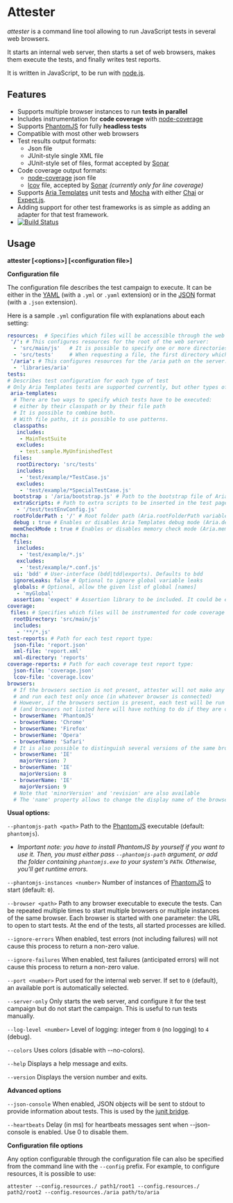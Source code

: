 Attester
========

*attester* is a command line tool allowing to run JavaScript tests in several web browsers.

It starts an internal web server, then starts a set of web browsers, makes them execute the
tests, and finally writes test reports.

It is written in JavaScript, to be run with [node.js](http://nodejs.org/).

Features
--------

* Supports multiple browser instances to run **tests in parallel**
* Includes instrumentation for **code coverage** with [node-coverage](https://github.com/piuccio/node-coverage)
* Supports [PhantomJS](http://phantomjs.org/) for fully **headless tests**
* Compatible with most other web browsers
* Test results output formats:
   * Json file
   * JUnit-style single XML file
   * JUnit-style set of files, format accepted by [Sonar](http://www.sonarsource.org/)
* Code coverage output formats:
   * [node-coverage](https://github.com/piuccio/node-coverage) json file
   * [lcov](http://ltp.sourceforge.net/coverage/lcov/geninfo.1.php) file, accepted by [Sonar](http://www.sonarsource.org/) *(currently only for line coverage)*
* Supports [Aria Templates](http://ariatemplates.com/) unit tests and [Mocha](http://visionmedia.github.com/mocha/) with either [Chai](http://chaijs.com/) or [Expect.js](https://github.com/LearnBoost/expect.js/).
* Adding support for other test frameworks is as simple as adding an adapter for that test framework.
* [![Build Status](https://secure.travis-ci.org/ariatemplates/attester.png)](http://travis-ci.org/ariatemplates/attester)

Usage
-----

**attester [&lt;options&gt;] [&lt;configuration file&gt;]**

**Configuration file**

The configuration file describes the test campaign to execute. It can be either in the [YAML](http://en.wikipedia.org/wiki/YAML)
(with a `.yml` or `.yaml` extension) or in the [JSON](http://en.wikipedia.org/wiki/Json) format (with a `.json` extension).

Here is a sample `.yml` configuration file with explanations about each setting:

```yaml
resources:  # Specifies which files will be accessible through the web server:
 '/': # This configures resources for the root of the web server:
  - 'src/main/js'   # It is possible to specify one or more directories for each path.
  - 'src/tests'     # When requesting a file, the first directory which contains it is used.
 '/aria': # This configures resources for the /aria path on the server:
  - 'libraries/aria'
tests:
# Describes test configuration for each type of test
# Only Aria Templates tests are supported currently, but other types of tests will be added in the future
 aria-templates:
  # There are two ways to specify which tests have to be executed:
  # either by their classpath or by their file path
  # It is possible to combine both.
  # With file paths, it is possible to use patterns.
  classpaths:
   includes:
    - MainTestSuite
   excludes:
    - test.sample.MyUnfinishedTest
  files:
   rootDirectory: 'src/tests'
   includes:
    - 'test/example/*TestCase.js'
   excludes:
    - 'test/example/*SpecialTestCase.js'
  bootstrap : '/aria/bootstrap.js' # Path to the bootstrap file of Aria Templates. This is the default value.
  extraScripts: # Path to extra scripts to be inserted in the test page just after the Aria Templates bootstrap file.
   - '/test/testEnvConfig.js'
  rootFolderPath : '/' # Root folder path (Aria.rootFolderPath variable) This is the default value.
  debug : true # Enables or disables Aria Templates debug mode (Aria.debug variable). This is the default value.
  memCheckMode : true # Enables or disables memory check mode (Aria.memCheckMode variable). This is the default value.
 mocha:
  files:
   includes:
    - 'test/example/*.js'
   excludes:
    - 'test/example/*.conf.js'
  ui: 'bdd' # User-interface (bdd|tdd|exports). Defaults to bdd
  ignoreLeaks: false # Optional to ignore global variable leaks
  globals: # Optional, allow the given list of global [names]
   - 'myGlobal'
  assertion: 'expect' # Assertion library to be included. It could be either expect or chai or any external url
coverage:
 files: # Specifies which files will be instrumented for code coverage
  rootDirectory: 'src/main/js'
  includes:
   - '**/*.js'
test-reports: # Path for each test report type:
  json-file: 'report.json'
  xml-file: 'report.xml'
  xml-directory: 'reports'
coverage-reports: # Path for each coverage test report type:
  json-file: 'coverage.json'
  lcov-file: 'coverage.lcov'
browsers:
  # If the browsers section is not present, attester will not make any difference between browsers
  # and run each test only once (in whatever browser is connected)
  # However, if the browsers section is present, each test will be run once in each browser listed here.
  # (and browsers not listed here will have nothing to do if they are connected)
  - browserName: 'PhantomJS'
  - browserName: 'Chrome'
  - browserName: 'Firefox'
  - browserName: 'Opera'
  - browserName: 'Safari'
  # It is also possible to distinguish several versions of the same browser:
  - browserName: 'IE'
    majorVersion: 7
  - browserName: 'IE'
    majorVersion: 8
  - browserName: 'IE'
    majorVersion: 9
  # Note that 'minorVersion' and 'revision' are also available
  # The 'name' property allows to change the display name of the browser in the reports.
```

**Usual options:**

`--phantomjs-path <path>` Path to the [PhantomJS](http://phantomjs.org/) executable (default: `phantomjs`).

- *Important note: you have to install PhantomJS by yourself if you want to use it. Then, you must either
pass `--phantomjs-path` argument, or add the folder containing `phantomjs.exe` to your system's `PATH`.
Otherwise, you'll get runtime errors.*

`--phantomjs-instances <number>` Number of instances of [PhantomJS](http://phantomjs.org/) to start (default: `0`).

`--browser <path>` Path to any browser executable to execute the tests. Can be repeated multiple times to start multiple
browsers or multiple instances of the same browser. Each browser is started with one parameter: the URL to open to start tests.
At the end of the tests, all started processes are killed.

`--ignore-errors` When enabled, test errors (not including failures) will not cause this process to return a non-zero value.

`--ignore-failures` When enabled, test failures (anticipated errors) will not cause this process to return a non-zero value.

`--port <number>` Port used for the internal web server. If set to `0` (default), an available port is automatically selected.

`--server-only` Only starts the web server, and configure it for the test campaign but do not start the campaign. This is useful to
run tests manually.

`--log-level <number>` Level of logging: integer from `0` (no logging) to `4` (debug).

`--colors` Uses colors (disable with --no-colors).

`--help` Displays a help message and exits.

`--version` Displays the version number and exits.

**Advanced options**

`--json-console` When enabled, JSON objects will be sent to stdout to provide information about tests.
This is used by the [junit bridge](https://github.com/ariatemplates/attester-junit).

`--heartbeats` Delay (in ms) for heartbeats messages sent when --json-console is enabled. Use 0 to disable them.

**Configuration file options**

Any option configurable through the configuration file can also be specified from the command line with the `--config` prefix.
For example, to configure resources, it is possible to use:

    attester --config.resources./ path1/root1 --config.resources./ path2/root2 --config.resources./aria path/to/aria
